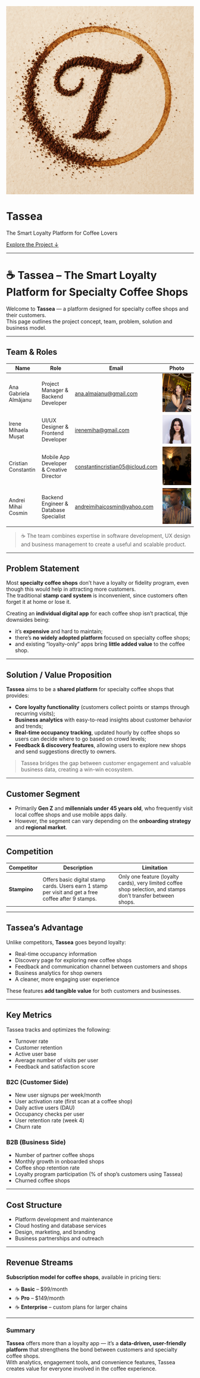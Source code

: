 <div class="hero">
  <img src="images/tassea-logo.png" alt="Tassea Logo" class="hero-logo">
  <h1 class="hero-title">Tassea</h1>
  <p class="hero-subtitle">The Smart Loyalty Platform for Coffee Lovers</p>
  <a href="#project-description" class="hero-button">Explore the Project ↓</a>
</div>

---

<span id="project-description"></span>


# ☕ **Tassea – The Smart Loyalty Platform for Specialty Coffee Shops**

Welcome to **Tassea** — a platform designed for specialty coffee shops and their customers.  
This page outlines the project concept, team, problem, solution and business model.

<!-- ---

## Project Title
**Tassea – The Smart Loyalty Platform for Specialty Coffee Shops** -->

---

## Team & Roles

| Name | Role | Email | Photo |
|------|------|--------|-------|
| Ana Gabriela Almăjanu | Project Manager & Backend Developer | [ana.almajanu@gmail.com](mailto:ana.almajanu@gmail.com) | ![Ana](images/ana2.jpeg) |
| Irene Mihaela Mușat | UI/UX Designer & Frontend Developer | [irenemiha@gmail.com](mailto:irenemiha@gmail.com) | ![Irene](images/irene.jpeg) |
| Cristian Constantin | Mobile App Developer & Creative Director | [constantincristian05@icloud.com](mailto:constantincristian05@icloud.com) | ![Cristian](images/cristian.jpeg) |
| Andrei Mihai Cosmin | Backend Engineer & Database Specialist | [andreimihaicosmin@yahoo.com](mailto:andreimihaicosmin@yahoo.com) | ![Cosmin](images/cosmin.jpeg) |

> ☕ The team combines expertise in software development, UX design and business management to create a useful and scalable product.

---

## Problem Statement

Most **specialty coffee shops** don’t have a loyalty or fidelity program, even though this would help in attracting more customers.  
The traditional **stamp card system** is inconvenient, since customers often forget it at home or lose it.  

Creating an **individual digital app** for each coffee shop isn’t practical, thje downsides being:

* it’s **expensive** and hard to maintain;
* there’s **no widely adopted platform** focused on specialty coffee shops;
* and existing “loyalty-only” apps bring **little added value** to the coffee shop.

---

## Solution / Value Proposition

**Tassea** aims to be a **shared platform** for specialty coffee shops that provides:

- **Core loyalty functionality** (customers collect points or stamps through recurring visits);  
- **Business analytics** with easy-to-read insights about customer behavior and trends;  
- **Real-time occupancy tracking**, updated hourly by coffee shops so users can decide where to go based on crowd levels;  
- **Feedback & discovery features**, allowing users to explore new shops and send suggestions directly to owners.

>  Tassea bridges the gap between customer engagement and valuable business data, creating a win-win ecosystem.

---

##  Customer Segment

- Primarily **Gen Z** and **millennials under 45 years old**, who frequently visit local coffee shops and use mobile apps daily.  
- However, the segment can vary depending on the **onboarding strategy** and **regional market**.

---

## Competition

| Competitor | Description | Limitation |
|-------------|-------------|-------------|
| **Stampino** | Offers basic digital stamp cards. Users earn 1 stamp per visit and get a free coffee after 9 stamps. | Only one feature (loyalty cards), very limited coffee shop selection, and stamps don’t transfer between shops. |

---

## Tassea’s Advantage

Unlike competitors, **Tassea** goes beyond loyalty:

- Real-time occupancy information  
- Discovery page for exploring new coffee shops   
- Feedback and communication channel between customers and shops 
- Business analytics for shop owners  
- A cleaner, more engaging user experience  

These features **add tangible value** for both customers and businesses.

---

## Key Metrics

Tassea tracks and optimizes the following:

- Turnover rate  
- Customer retention  
- Active user base  
- Average number of visits per user  
- Feedback and satisfaction score  

### B2C (Customer Side)
- New user signups per week/month  
- User activation rate (first scan at a coffee shop)  
- Daily active users (DAU)  
- Occupancy checks per user  
- User retention rate (week 4)  
- Churn rate  

### B2B (Business Side)
- Number of partner coffee shops  
- Monthly growth in onboarded shops  
- Coffee shop retention rate  
- Loyalty program participation (% of shop’s customers using Tassea)  
- Churned coffee shops  

---

## Cost Structure

- Platform development and maintenance  
- Cloud hosting and database services  
- Design, marketing, and branding  
- Business partnerships and outreach  

---

## Revenue Streams

**Subscription model for coffee shops**, available in pricing tiers:

- ☕ **Basic** – $99/month  
- ☕ **Pro** – $149/month  
- ☕ **Enterprise** – custom plans for larger chains  

<!-- --- -->

<!-- ## 📎 Resources & References

🔗 [Tassea Concept Presentation](https://g.co/gemini/share/e2a472fe6f45) -->

---

### Summary

**Tassea** offers more than a loyalty app — it’s a **data-driven, user-friendly platform** that strengthens the bond between customers and specialty coffee shops.  
With analytics, engagement tools, and convenience features, Tassea creates value for everyone involved in the coffee experience.
